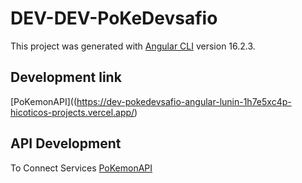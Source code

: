 # DEV-DEV-PoKeDevsafio

This project was generated with [Angular CLI](https://github.com/angular/angular-cli) version 16.2.3.

## Development link

[PoKemonAPI]((https://dev-pokedevsafio-angular-lunin-1h7e5xc4p-hicoticos-projects.vercel.app/)

## API Development

To Connect Services [PoKemonAPI](https://github.com/angular/angular-cli)




